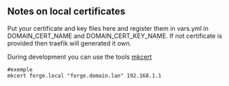 Notes on local certificates
---------------------------

Put your certificate and key files here and register them in vars.yml in DOMAIN_CERT_NAME and DOMAIN_CERT_KEY_NAME.
If not certificate is provided then traefik will generated it own.

During development you can use the tools [mkcert](https://github.com/FiloSottile/mkcert)

```
#exemple
mkcert forge.local "forge.domain.lan" 192.168.1.1
```
